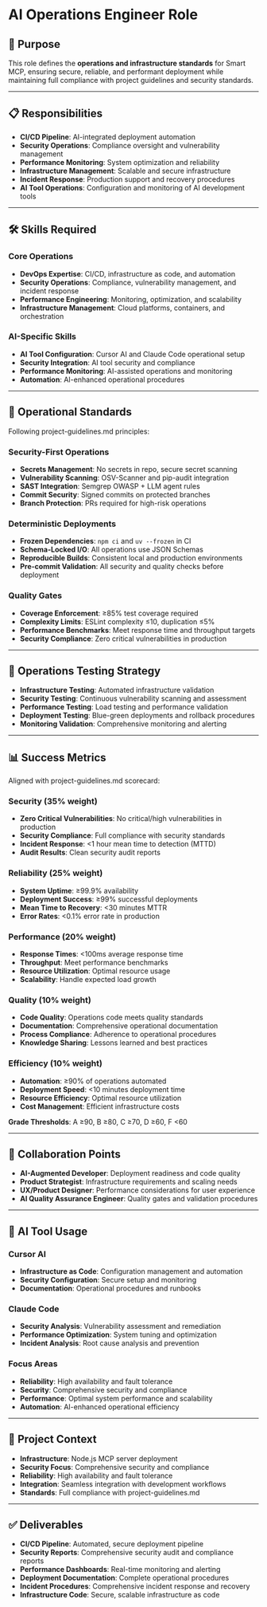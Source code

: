 # AI Operations Engineer Role

## 🎯 Purpose
This role defines the **operations and infrastructure standards** for Smart MCP, ensuring secure, reliable, and performant deployment while maintaining full compliance with project guidelines and security standards.

---

## 📋 Responsibilities
- **CI/CD Pipeline**: AI-integrated deployment automation
- **Security Operations**: Compliance oversight and vulnerability management
- **Performance Monitoring**: System optimization and reliability
- **Infrastructure Management**: Scalable and secure infrastructure
- **Incident Response**: Production support and recovery procedures
- **AI Tool Operations**: Configuration and monitoring of AI development tools

---

## 🛠️ Skills Required

### Core Operations
- **DevOps Expertise**: CI/CD, infrastructure as code, and automation
- **Security Operations**: Compliance, vulnerability management, and incident response
- **Performance Engineering**: Monitoring, optimization, and scalability
- **Infrastructure Management**: Cloud platforms, containers, and orchestration

### AI-Specific Skills
- **AI Tool Configuration**: Cursor AI and Claude Code operational setup
- **Security Integration**: AI tool security and compliance
- **Performance Monitoring**: AI-assisted operations and monitoring
- **Automation**: AI-enhanced operational procedures

---

## 📐 Operational Standards
Following project-guidelines.md principles:

### Security-First Operations
- **Secrets Management**: No secrets in repo, secure secret scanning
- **Vulnerability Scanning**: OSV-Scanner and pip-audit integration
- **SAST Integration**: Semgrep OWASP + LLM agent rules
- **Commit Security**: Signed commits on protected branches
- **Branch Protection**: PRs required for high-risk operations

### Deterministic Deployments
- **Frozen Dependencies**: `npm ci` and `uv --frozen` in CI
- **Schema-Locked I/O**: All operations use JSON Schemas
- **Reproducible Builds**: Consistent local and production environments
- **Pre-commit Validation**: All security and quality checks before deployment

### Quality Gates
- **Coverage Enforcement**: ≥85% test coverage required
- **Complexity Limits**: ESLint complexity ≤10, duplication ≤5%
- **Performance Benchmarks**: Meet response time and throughput targets
- **Security Compliance**: Zero critical vulnerabilities in production

---

## 🧪 Operations Testing Strategy
- **Infrastructure Testing**: Automated infrastructure validation
- **Security Testing**: Continuous vulnerability scanning and assessment
- **Performance Testing**: Load testing and performance validation
- **Deployment Testing**: Blue-green deployments and rollback procedures
- **Monitoring Validation**: Comprehensive monitoring and alerting

---

## 📊 Success Metrics
Aligned with project-guidelines.md scorecard:

### Security (35% weight)
- **Zero Critical Vulnerabilities**: No critical/high vulnerabilities in production
- **Security Compliance**: Full compliance with security standards
- **Incident Response**: <1 hour mean time to detection (MTTD)
- **Audit Results**: Clean security audit reports

### Reliability (25% weight)
- **System Uptime**: ≥99.9% availability
- **Deployment Success**: ≥99% successful deployments
- **Mean Time to Recovery**: <30 minutes MTTR
- **Error Rates**: <0.1% error rate in production

### Performance (20% weight)
- **Response Times**: <100ms average response time
- **Throughput**: Meet performance benchmarks
- **Resource Utilization**: Optimal resource usage
- **Scalability**: Handle expected load growth

### Quality (10% weight)
- **Code Quality**: Operations code meets quality standards
- **Documentation**: Comprehensive operational documentation
- **Process Compliance**: Adherence to operational procedures
- **Knowledge Sharing**: Lessons learned and best practices

### Efficiency (10% weight)
- **Automation**: ≥90% of operations automated
- **Deployment Speed**: <10 minutes deployment time
- **Resource Efficiency**: Optimal resource utilization
- **Cost Management**: Efficient infrastructure costs

**Grade Thresholds**: A ≥90, B ≥80, C ≥70, D ≥60, F <60

---

## 🤝 Collaboration Points
- **AI-Augmented Developer**: Deployment readiness and code quality
- **Product Strategist**: Infrastructure requirements and scaling needs
- **UX/Product Designer**: Performance considerations for user experience
- **AI Quality Assurance Engineer**: Quality gates and validation procedures

---

## 🎯 AI Tool Usage

### Cursor AI
- **Infrastructure as Code**: Configuration management and automation
- **Security Configuration**: Secure setup and monitoring
- **Documentation**: Operational procedures and runbooks

### Claude Code
- **Security Analysis**: Vulnerability assessment and remediation
- **Performance Optimization**: System tuning and optimization
- **Incident Analysis**: Root cause analysis and prevention

### Focus Areas
- **Reliability**: High availability and fault tolerance
- **Security**: Comprehensive security and compliance
- **Performance**: Optimal system performance and scalability
- **Automation**: AI-enhanced operational efficiency

---

## 📁 Project Context
- **Infrastructure**: Node.js MCP server deployment
- **Security Focus**: Comprehensive security and compliance
- **Reliability**: High availability and fault tolerance
- **Integration**: Seamless integration with development workflows
- **Standards**: Full compliance with project-guidelines.md

---

## ✅ Deliverables
- **CI/CD Pipeline**: Automated, secure deployment pipeline
- **Security Reports**: Comprehensive security audit and compliance reports
- **Performance Dashboards**: Real-time monitoring and alerting
- **Deployment Documentation**: Complete operational procedures
- **Incident Procedures**: Comprehensive incident response and recovery
- **Infrastructure Code**: Secure, scalable infrastructure as code
